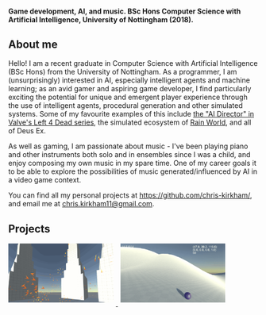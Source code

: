 #### Game development, AI, and music. BSc Hons Computer Science with Artificial Intelligence, University of Nottingham (2018).

## About me
Hello! I am a recent graduate in Computer Science with Artificial Intelligence (BSc Hons) from the University of Nottingham.
As a programmer, I am (unsurprisingly) interested in AI, especially intelligent agents and machine learning; as an avid gamer and aspiring game developer, I find particularly exciting the potential for unique and emergent player experience through the use of intelligent agents, procedural generation and other simulated systems. Some of my favourite examples of this include [the "AI Director" in Valve's Left 4 Dead series](https://steamcdn-a.akamaihd.net/apps/valve/2009/ai_systems_of_l4d_mike_booth.pdf#page=55), the simulated ecosystem of [Rain World](http://rainworldgame.com/), and all of Deus Ex.

As well as gaming, I am passionate about music - I've been playing piano and other instruments both solo and in ensembles since I was a child, and enjoy composing my own music in my spare time. One of my career goals it to be able to explore the possibilities of music generated/influenced by AI in a video game context. 

You can find all my personal projects at <https://github.com/chris-kirkham/>, and email me at <chris.kirkham11@gmail.com>. 

## Projects
<div style="position:relative; height:100%; width:100%;">
  <a href="boids.html" title="Boids">
    <img src="images/boids/README_1.gif" style="float: center; width: 42%; margin-left: 0%; margin-right: 1%; margin-bottom: 0.5em;"/>
  </a>
  <a href="endlessRoller.html" title="Endless Roller">
    <img src="images/endless-roller/README_Camera.gif" style="float:center; width: 42%; margin-left: 1%; margin-right: 0%; margin-bottom:     0.5em;"/>
  </a>
  <p style="clear: both;"></p>
</div>
